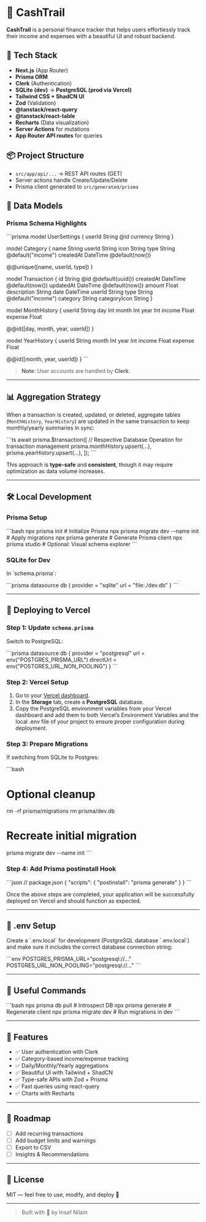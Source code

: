 # 💸 CashTrail

**CashTrail** is a personal finance tracker that helps users effortlessly track their income and expenses with a beautiful UI and robust backend.

## 🚀 Tech Stack

- **Next.js** (App Router)
- **Prisma ORM**
- **Clerk** (Authentication)
- **SQLite (dev)** → **PostgreSQL (prod via Vercel)**
- **Tailwind CSS + ShadCN UI**
- **Zod** (Validation)
- **@tanstack/react-query**
- **@tanstack/react-table**
- **Recharts** (Data visualization)
- **Server Actions** for mutations
- **App Router API routes** for queries

## 📦 Project Structure

- `src/app/api/...` → REST API routes (GET)
- Server actions handle Create/Update/Delete
- Prisma client generated to `src/generated/prisma`

## 🧠 Data Models

### Prisma Schema Highlights

\`\`\`prisma
model UserSettings {
userId String @id
currency String
}

model Category {
name String
userId String
icon String
type String @default("income")
createdAt DateTime @default(now())

@@unique([name, userId, type])
}

model Transaction {
id String @id @default(uuid())
createdAt DateTime @default(now())
updatedAt DateTime @default(now())
amount Float
description String
date DateTime
userId String
type String @default("income")
category String
categoryIcon String
}

model MonthHistory {
userId String
day Int
month Int
year Int
income Float
expense Float

@@id([day, month, year, userId])
}

model YearHistory {
userId String
month Int
year Int
income Float
expense Float

@@id([month, year, userId])
}
\`\`\`

> **Note**: User accounts are handled by **Clerk**.

---

## 📊 Aggregation Strategy

When a transaction is created, updated, or deleted, aggregate tables (`MonthHistory`, `YearHistory`) are updated in the same transaction to keep monthly/yearly summaries in sync:

\`\`\`ts
await prisma.$transaction([
// Respective Database Operation for transaction management
prisma.monthHistory.upsert(...),
prisma.yearHistory.upsert(...),
]);
\`\`\`

This approach is **type-safe** and **consistent**, though it may require optimization as data volume increases.

---

## 🛠 Local Development

### Prisma Setup

\`\`\`bash
npx prisma init # Initialize Prisma
npx prisma migrate dev --name init # Apply migrations
npx prisma generate # Generate Prisma client
npx prisma studio # Optional: Visual schema explorer
\`\`\`

### SQLite for Dev

In \`schema.prisma\`:

\`\`\`prisma
datasource db {
provider = "sqlite"
url = "file:./dev.db"
}
\`\`\`

---

## 🚀 Deploying to Vercel

### Step 1: Update `schema.prisma`

Switch to PostgreSQL:

\`\`\`prisma
datasource db {
provider = "postgresql"
url = env("POSTGRES_PRISMA_URL")
directUrl = env("POSTGRES_URL_NON_POOLING")
}
\`\`\`

### Step 2: Vercel Setup

1. Go to your [Vercel dashboard](https://vercel.com).
2. In the **Storage** tab, create a **PostgreSQL** database.
3. Copy the PostgreSQL environment variables from your Vercel dashboard and add them to both Vercel’s Environment Variables and the local .env file of your project to ensure proper configuration during deployment.

### Step 3: Prepare Migrations

If switching from SQLite to Postgres:

\`\`\`bash

# Optional cleanup

rm -rf prisma/migrations
rm prisma/dev.db

# Recreate initial migration

prisma migrate dev --name init
\`\`\`

### Step 4: Add Prisma postinstall Hook

\`\`\`json
// package.json
{
"scripts": {
"postinstall": "prisma generate"
}
}
\`\`\`

Once the above steps are completed, your application will be successfully deployed on Vercel and should function as expected.

---

## 📁 .env Setup

Create a \`.env.local\` for development (PostgreSQL database \`.env.local\`) and make sure it includes the correct database connection string:

\`\`\`env
POSTGRES_PRISMA_URL="postgresql://..."
POSTGRES_URL_NON_POOLING="postgresql://..."
\`\`\`

---

## 🧪 Useful Commands

\`\`\`bash
npx prisma db pull # Introspect DB
npx prisma generate # Regenerate client
npx prisma migrate dev # Run migrations in dev
\`\`\`

---

## 🎯 Features

- ✅ User authentication with Clerk
- ✅ Category-based income/expense tracking
- ✅ Daily/Monthly/Yearly aggregations
- ✅ Beautiful UI with Tailwind + ShadCN
- ✅ Type-safe APIs with Zod + Prisma
- ✅ Fast queries using react-query
- ✅ Charts with Recharts

---

## 📌 Roadmap

- [ ] Add recurring transactions
- [ ] Add budget limits and warnings
- [ ] Export to CSV
- [ ] Insights & Recommendations

---

## 📃 License

MIT — feel free to use, modify, and deploy 🚀

---

> Built with 💙 by Insaf Nilam

